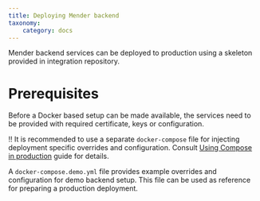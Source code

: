 ```yaml
---
title: Deploying Mender backend
taxonomy:
    category: docs
---
```


Mender backend services can be deployed to production using a skeleton
provided in integration repository.

# Prerequisites

Before a Docker based setup can be made available, the services need to be
provided with required certificate, keys or configuration.

!! It is recommended to use a separate `docker-compose` file for injecting
deployment specific overrides and configuration.
Consult
[Using Compose in production](https://docs.docker.com/compose/production/) guide
for details.

A `docker-compose.demo.yml` file provides example overrides and configuration
for demo backend setup. This file can be used as reference for preparing a
production deployment.

